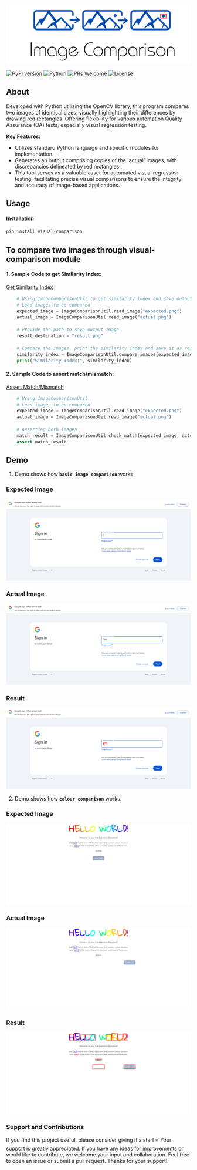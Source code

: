 ![logo-trans](https://github.com/BASILAHAMED/visual-comparison/raw/main/logo.png)

[![PyPI version](https://badge.fury.io/py/visual-comparison.svg)](https://badge.fury.io/py/visual-comparison)
![Python](https://img.shields.io/badge/Python-Selenium-blue)
[![PRs Welcome](https://img.shields.io/badge/PRs-welcome-brightgreen.svg)](https://github.com/BASILAHAMED/visual-comparison/pulls)
[![License](https://img.shields.io/github/license/BASILAHAMED/visual-comparison.svg)](https://github.com/BASILAHAMED/visual-comparison/blob/main/LICENSE)

## About
Developed with Python utilizing the OpenCV library, this program compares two images of identical sizes, visually highlighting their differences by drawing red rectangles. Offering flexibility for various automation Quality Assurance (QA) tests, especially visual regression testing.

**Key Features:**

* Utilizes standard Python language and specific modules for implementation.
* Generates an output comprising copies of the 'actual' images, with discrepancies delineated by red rectangles.
* This tool serves as a valuable asset for automated visual regression testing, facilitating precise visual comparisons to ensure the integrity and accuracy of image-based applications. 

## Usage

#### Installation
```python
pip install visual-comparison
```

## To compare two images through visual-comparison module

#### 1. Sample Code to get Similarity Index:

[Get Similarity Index](https://github.com/BASILAHAMED/visual-comparison/blob/main/get_similarity_index.py)

```python
    # Using ImageComparisonUtil to get similarity index and save output image as result.png
    # Load images to be compared
    expected_image = ImageComparisonUtil.read_image("expected.png")
    actual_image = ImageComparisonUtil.read_image("actual.png")
    
    # Provide the path to save output image
    result_destination = "result.png"
    
    # Compare the images, print the similarity index and save it as result.png
    similarity_index = ImageComparisonUtil.compare_images(expected_image, actual_image, result_destination)
    print("Similarity Index:", similarity_index)
```

#### 2. Sample Code to assert match/mismatch:

[Assert Match/Mismatch](https://github.com/BASILAHAMED/visual-comparison/blob/main/asserting_match.py)

```python
    # Using ImageComparisonUtil
    # Load images to be compared
    expected_image = ImageComparisonUtil.read_image("expected.png")
    actual_image = ImageComparisonUtil.read_image("actual.png")
    
    # Asserting both images
    match_result = ImageComparisonUtil.check_match(expected_image, actual_image)
    assert match_result
```

## Demo
1. Demo shows how **`basic image comparison`** works.

### Expected Image
![expected](https://github.com/BASILAHAMED/visual-comparison/raw/main/sample_images/basic%20comparison/expected.png)

### Actual Image
![actual](https://github.com/BASILAHAMED/visual-comparison/raw/main/sample_images/basic%20comparison/actual.png) 

### Result
![result](https://github.com/BASILAHAMED/visual-comparison/raw/main/sample_images/basic%20comparison/result.png)


2. Demo shows how **`colour comparison`** works.
### Expected Image
![expected](https://github.com/BASILAHAMED/visual-comparison/raw/main/sample_images/colour%20comparison/expected.jpg)

### Actual Image
![actual](https://github.com/BASILAHAMED/visual-comparison/raw/main/sample_images/colour%20comparison/actual.png)

### Result
![result](https://github.com/BASILAHAMED/visual-comparison/raw/main/sample_images/colour%20comparison/result.png)

### Support and Contributions
If you find this project useful, please consider giving it a star! ⭐ Your support is greatly appreciated. If you have any ideas for improvements or would like to contribute, we welcome your input and collaboration. Feel free to open an issue or submit a pull request. Thanks for your support!

